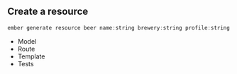 ##  Create a resource

```javascript
ember generate resource beer name:string brewery:string profile:string rating:number
```

- Model
- Route
- Template
- Tests
